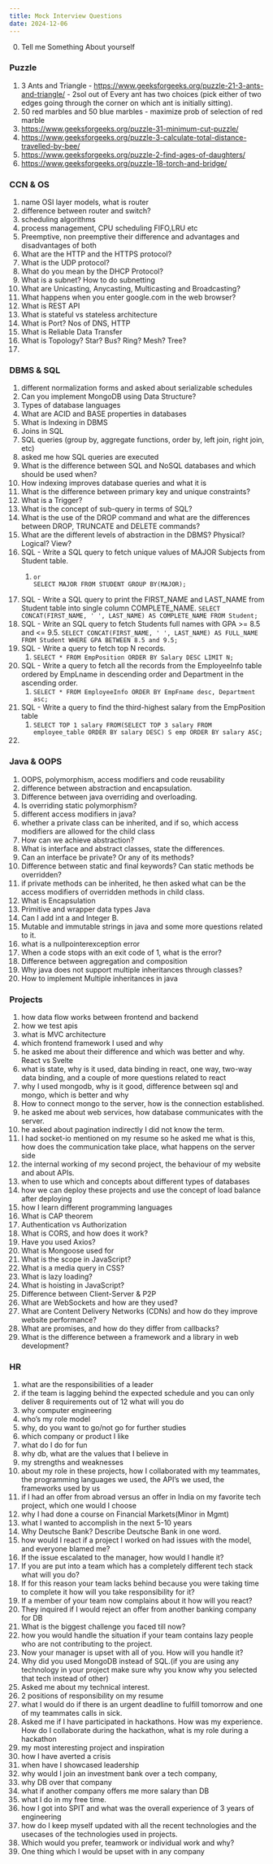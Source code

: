 ```yaml
---
title: Mock Interview Questions
date: 2024-12-06
---
```


0. Tell me Something About yourself

### Puzzle

1. 3 Ants and Triangle - https://www.geeksforgeeks.org/puzzle-21-3-ants-and-triangle/ - 2sol out of Every ant has two choices (pick either of two edges going through the corner on which ant is initially sitting).
2. 50 red marbles and 50 blue marbles - maximize prob of selection of red marble
3. https://www.geeksforgeeks.org/puzzle-31-minimum-cut-puzzle/
4. https://www.geeksforgeeks.org/puzzle-3-calculate-total-distance-travelled-by-bee/
5. https://www.geeksforgeeks.org/puzzle-2-find-ages-of-daughters/
6. https://www.geeksforgeeks.org/puzzle-18-torch-and-bridge/

### CCN & OS

1. name OSI layer models, what is router
2. difference between router and switch?
3. scheduling algorithms
4. process management, CPU scheduling FIFO,LRU etc
5. Preemptive, non preemptive their difference and advantages and disadvantages of both
6. What are the HTTP and the HTTPS protocol?
7. What is the UDP protocol?
8. What do you mean by the DHCP Protocol?
9. What is a subnet? How to do subnetting
10. What are Unicasting, Anycasting, Multicasting and Broadcasting?
11. What happens when you enter google.com in the web browser?
12. What is REST API
13. What is stateful vs stateless architecture
14. What is Port? Nos of DNS, HTTP
15. What is Reliable Data Transfer
16. What is Topology? Star? Bus? Ring? Mesh? Tree?
17.

### DBMS & SQL

1. different normalization forms and asked about serializable schedules
2. Can you implement MongoDB using Data Structure?
3. Types of database languages
4. What are ACID and BASE properties in databases
5. What is Indexing in DBMS
6. Joins in SQL
7. SQL queries (group by, aggregate functions, order by, left join, right join, etc)
8. asked me how SQL queries are executed
9. What is the difference between SQL and NoSQL databases and which should be used when?
10. How indexing improves database queries and what it is
11. What is the difference between primary key and unique constraints?
12. What is a Trigger?
13. What is the concept of sub-query in terms of SQL?
14. What is the use of the DROP command and what are the differences between DROP, TRUNCATE and DELETE commands?
15. What are the different levels of abstraction in the DBMS? Physical? Logical? View?
16. SQL - Write a SQL query to fetch unique values of MAJOR Subjects from Student table.
    1. ```SELECT DISTINCT MAJOR from STUDENT;
       or
       SELECT MAJOR FROM STUDENT GROUP BY(MAJOR);
       ```
17. SQL - Write a SQL query to print the FIRST_NAME and LAST_NAME from Student table into single column COMPLETE_NAME.
    `SELECT CONCAT(FIRST_NAME, ' ', LAST_NAME) AS COMPLETE_NAME FROM Student;`
18. SQL - Write an SQL query to fetch Students full names with GPA >= 8.5 and <= 9.5.
    `SELECT CONCAT(FIRST_NAME, ' ', LAST_NAME) AS FULL_NAME FROM Student WHERE GPA BETWEEN 8.5 and 9.5;`
19. SQL - Write a query to fetch top N records.
    1. `SELECT * FROM EmpPosition ORDER BY Salary DESC LIMIT N;`
20. SQL - Write a query to fetch all the records from the EmployeeInfo table ordered by EmpLname in descending order and Department in the ascending order.
    1. `SELECT * FROM EmployeeInfo ORDER BY EmpFname desc, Department asc;`
21. SQL - Write a query to find the third-highest salary from the EmpPosition table
    1. `SELECT TOP 1 salary FROM(SELECT TOP 3 salary FROM employee_table ORDER BY salary DESC) S emp ORDER BY salary ASC;`
22.

### Java & OOPS

1. OOPS, polymorphism, access modifiers and code reusability
2. difference between abstraction and encapsulation.
3. Difference between java overriding and overloading.
4. Is overriding static polymorphism?
5. different access modifiers in java?
6. whether a private class can be inherited, and if so, which access modifiers are allowed for the child class
7. How can we achieve abstraction?
8. What is interface and abstract classes, state the differences.
9. Can an interface be private? Or any of its methods?
10. Difference between static and final keywords? Can static methods be overridden?
11. if private methods can be inherited, he then asked what can be the access modifiers of overridden methods in child class.
12. What is Encapsulation
13. Primitive and wrapper data types Java
14. Can I add int a and Integer B.
15. Mutable and immutable strings in java and some more questions related to it.
16. what is a nullpointerexception error
17. When a code stops with an exit code of 1, what is the error?
18. Difference between aggregation and composition
19. Why java does not support multiple inheritances through classes?
20. How to implement Multiple inheritances in java

### Projects

1. how data flow works between frontend and backend
2. how we test apis
3. what is MVC architecture
4. which frontend framework I used and why
5. he asked me about their difference and which was better and why. React vs Svelte
6. what is state, why is it used, data binding in react, one way, two-way data binding, and a couple of more questions related to react
7. why I used mongodb, why is it good, difference between sql and mongo, which is better and why
8. How to connect mongo to the server, how is the connection established.
9. he asked me about web services, how database communicates with the server.
10. he asked about pagination indirectly I did not know the term.
11. I had socket-io mentioned on my resume so he asked me what is this, how does the communication take place, what happens on the server side
12. the internal working of my second project, the behaviour of my website and about APIs.
13. when to use which and concepts about different types of databases
14. how we can deploy these projects and use the concept of load balance after deploying
15. how I learn different programming languages
16. What is CAP theorem
17. Authentication vs Authorization
18. What is CORS, and how does it work?
19. Have you used Axios?
20. What is Mongoose used for
21. What is the scope in JavaScript?
22. What is a media query in CSS?
23. What is lazy loading?
24. What is hoisting in JavaScript?
25. Difference between Client-Server & P2P
26. What are WebSockets and how are they used?
27. What are Content Delivery Networks (CDNs) and how do they improve website performance?
28. What are promises, and how do they differ from callbacks?
29. What is the difference between a framework and a library in web development?

### HR

1. what are the responsibilities of a leader
2. if the team is lagging behind the expected schedule and you can only deliver 8 requirements out of 12 what will you do
3. why computer engineering
4. who’s my role model
5. why, do you want to go/not go for further studies
6. which company or product I like
7. what do I do for fun
8. why db, what are the values that I believe in
9. my strengths and weaknesses
10. about my role in these projects, how I collaborated with my teammates, the programming languages we used, the API’s we used, the frameworks used by us
11. if I had an offer from abroad versus an offer in India on my favorite tech project, which one would I choose
12. why I had done a course on Financial Markets(Minor in Mgmt)
13. what I wanted to accomplish in the next 5-10 years
14. Why Deutsche Bank? Describe Deutsche Bank in one word.
15. how would I react if a project I worked on had issues with the model, and everyone blamed me?
16. If the issue escalated to the manager, how would I handle it?
17. If you are put into a team which has a completely different tech stack what will you do?
18. If for this reason your team lacks behind because you were taking time to complete it how will you take responsibility for it?
19. If a member of your team now complains about it how will you react?
20. They inquired if I would reject an offer from another banking company for DB
21. What is the biggest challenge you faced till now?
22. how you would handle the situation if your team contains lazy people who are not contributing to the project.
23. Now your manager is upset with all of you. How will you handle it?
24. Why did you used MongoDB instead of SQL.(if you are using any technology in your project make sure why you know why you selected that tech instead of other)
25. Asked me about my technical interest.
26. 2 positions of responsibility on my resume
27. what I would do if there is an urgent deadline to fulfill tomorrow and one of my teammates calls in sick.
28. Asked me if I have participated in hackathons. How was my experience. How do I collaborate during the hackathon, what is my role during a hackathon
29. my most interesting project and inspiration
30. how I have averted a crisis
31. when have I showcased leadership
32. why would I join an investment bank over a tech company,
33. why DB over that company
34. what if another company offers me more salary than DB
35. what I do in my free time.
36. how I got into SPIT and what was the overall experience of 3 years of engineering
37. how do I keep myself updated with all the recent technologies and the usecases of the technologies used in projects.
38. Which would you prefer, teamwork or individual work and why?
39. One thing which I would be upset with in any company
